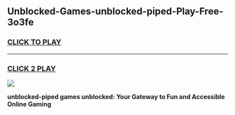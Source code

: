
## Unblocked-Games-unblocked-piped-Play-Free-3o3fe
<h3>
<a href="https://premium76.site?title=unblocked-piped&ref=18A1">CLICK TO PLAY</a></h3>
<hr>

<h3>
<a href="https://premium76.site?title=unblocked-piped&ref=18A1">CLICK 2 PLAY</a>
  
</h3>

<a href="https://premium76.site?title=unblocked-piped&ref=18A1"><img src="https://clearcache.store/games.png"></a>


**unblocked-piped games unblocked: Your Gateway to Fun and Accessible Online Gaming**
